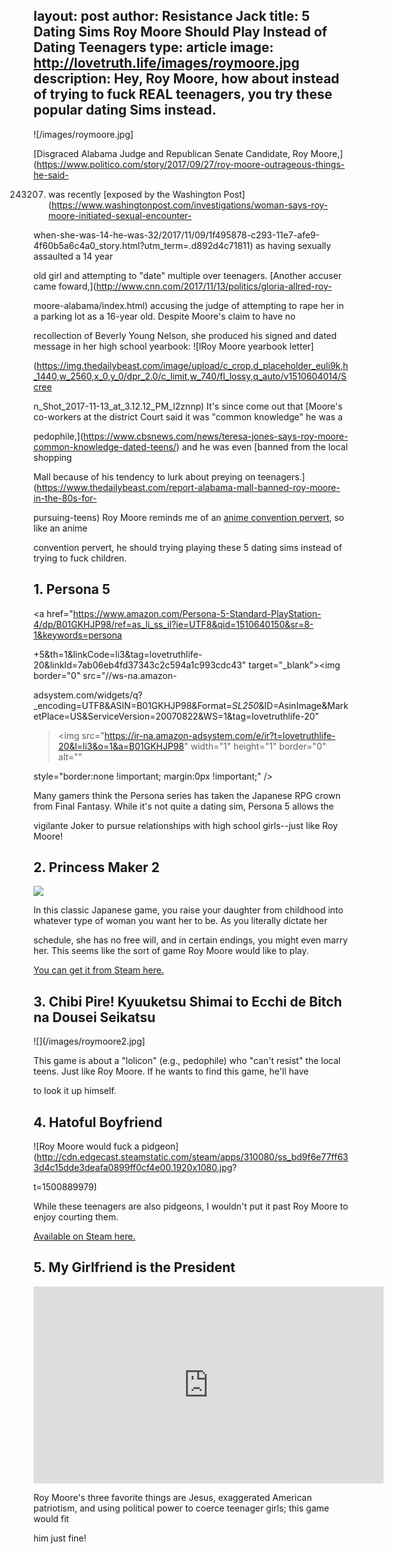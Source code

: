 layout: post
author: Resistance Jack
title: 5 Dating Sims Roy Moore Should Play Instead of Dating Teenagers
type: article
image: http://lovetruth.life/images/roymoore.jpg
description: Hey, Roy Moore, how about instead of trying to fuck REAL teenagers, you try these popular dating Sims instead.
---

![/images/roymoore.jpg]

[Disgraced Alabama Judge and Republican Senate Candidate, Roy Moore,](https://www.politico.com/story/2017/09/27/roy-moore-outrageous-things-he-said-

243207) was recently [exposed by the Washington Post](https://www.washingtonpost.com/investigations/woman-says-roy-moore-initiated-sexual-encounter-

when-she-was-14-he-was-32/2017/11/09/1f495878-c293-11e7-afe9-4f60b5a6c4a0_story.html?utm_term=.d892d4c71811) as having sexually assaulted a 14 year 

old girl and attempting to "date" multiple over teenagers.  [Another accuser came foward,](http://www.cnn.com/2017/11/13/politics/gloria-allred-roy-

moore-alabama/index.html) accusing the judge of attempting to rape her in a parking lot as a 16-year old.  Despite Moore's claim to have no 

recollection of Beverly Young Nelson, she produced his signed and dated message in her high school yearbook: ![lRoy Moore yearbook letter]

(https://img.thedailybeast.com/image/upload/c_crop,d_placeholder_euli9k,h_1440,w_2560,x_0,y_0/dpr_2.0/c_limit,w_740/fl_lossy,q_auto/v1510604014/Scree

n_Shot_2017-11-13_at_3.12.12_PM_l2znnp) It's since come out that [Moore's co-workers at the district Court said it was "common knowledge" he was a 

pedophile,](https://www.cbsnews.com/news/teresa-jones-says-roy-moore-common-knowledge-dated-teens/) and he was even [banned from the local shopping 

Mall because of his tendency to lurk about preying on teenagers.](https://www.thedailybeast.com/report-alabama-mall-banned-roy-moore-in-the-80s-for-

pursuing-teens) Roy Moore reminds me of an [anime convention pervert](http://ntdaily.com/anime-guns-and-sex-in-kerr-hall/), so like an anime 

convention pervert, he should trying playing these 5 dating sims instead of trying to fuck children.

## 1. Persona 5

<a href="https://www.amazon.com/Persona-5-Standard-PlayStation-4/dp/B01GKHJP98/ref=as_li_ss_il?ie=UTF8&qid=1510640150&sr=8-1&keywords=persona

+5&th=1&linkCode=li3&tag=lovetruthlife-20&linkId=7ab06eb4fd37343c2c594a1c993cdc43" target="_blank"><img border="0" src="//ws-na.amazon-

adsystem.com/widgets/q?_encoding=UTF8&ASIN=B01GKHJP98&Format=_SL250_&ID=AsinImage&MarketPlace=US&ServiceVersion=20070822&WS=1&tag=lovetruthlife-20" 

></a><img src="https://ir-na.amazon-adsystem.com/e/ir?t=lovetruthlife-20&l=li3&o=1&a=B01GKHJP98" width="1" height="1" border="0" alt="" 

style="border:none !important; margin:0px !important;" />

Many gamers think the Persona series has taken the Japanese RPG crown from Final Fantasy.  While it's not quite a dating sim, Persona 5 allows the 

vigilante Joker to pursue relationships with high school girls--just like Roy Moore!

## 2. Princess Maker 2

![](http://cdn.edgecast.steamstatic.com/steam/apps/523000/ss_657fca7123cff2bfa09f1d6795597990aed88c27.1920x1080.jpg?t=1476759040)

In this classic Japanese game, you raise your daughter from childhood into whatever type of woman you want her to be.  As you literally dictate her 

schedule, she has no free will, and in certain endings, you might even marry her.  This seems like the sort of game Roy Moore would like to play.  

[You can get it from Steam here.](http://store.steampowered.com/app/523000/Princess_Maker_2_Refine/)

## 3. 	Chibi Pire! Kyuuketsu Shimai to Ecchi de Bitch na Dousei Seikatsu

![](/images/roymoore2.jpg]

This game is about a "lolicon" (e.g., pedophile) who "can't resist" the local teens.  Just like Roy Moore.  If he wants to find this game, he'll have 

to look it up himself.

## 4. Hatoful Boyfriend

![Roy Moore would fuck a pidgeon](http://cdn.edgecast.steamstatic.com/steam/apps/310080/ss_bd9f6e77ff633d4c15dde3deafa0899ff0cf4e00.1920x1080.jpg?

t=1500889979)

While these teenagers are also pidgeons, I wouldn't put it past Roy Moore to enjoy courting them.

[Available on Steam here.](http://store.steampowered.com/app/310080/Hatoful_Boyfriend/)

## 5. My Girlfriend is the President

<iframe width="560" height="315" src="https://www.youtube.com/embed/wYIaeEnUMmo" frameborder="0" allowfullscreen></iframe>

Roy Moore's three favorite things are Jesus, exaggerated American patriotism, and using political power to coerce teenager girls; this game would fit 

him just fine!
